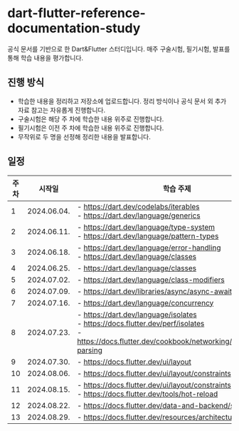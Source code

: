 # dart-flutter-reference-documentation-study
공식 문서를 기반으로 한 Dart&Flutter 스터디입니다. 매주 구술시험, 필기시험, 발표를 통해 학습 내용을 평가합니다.



## 진행 방식
- 학습한 내용을 정리하고 저장소에 업로드합니다. 정리 방식이나 공식 문서 외 추가 자료 참고는 자유롭게 진행합니다.
- 구술시험은 해당 주 차에 학습한 내용 위주로 진행합니다.
- 필기시험은 이전 주 차에 학습한 내용 위주로 진행합니다.
- 무작위로 두 명을 선정해 정리한 내용을 발표합니다.



## 일정
| 주 차 | 시작일 | 학습 주제 | 구술시험 및 발표일 | 복습용 필기시험일 |
| --- | --- | --- | --- | --- |
| 1 | 2024.06.04. | - https://dart.dev/codelabs/iterables </br> - https://dart.dev/language/generics | 2024.06.11. | 2024.06.18. |
| 2 | 2024.06.11. | - https://dart.dev/language/type-system </br> - https://dart.dev/language/pattern-types | 2024.06.18. | 2024.06.25. |
| 3 | 2024.06.18. | - https://dart.dev/language/error-handling </br> - https://dart.dev/language/classes | 2024.06.25. | 2024.07.02. |
| 4 | 2024.06.25. | - https://dart.dev/language/classes | 2024.07.02. | 2024.07.09. |
| 5 | 2024.07.02. | - https://dart.dev/language/class-modifiers | 2024.07.09. | 2024.07.16. |
| 6 | 2024.07.09. | - https://dart.dev/libraries/async/async-await | 2024.07.16. | 2024.07.23. |
| 7 | 2024.07.16. | - https://dart.dev/language/concurrency | 2024.07.23. | 2024.07.30. |
| 8 | 2024.07.23. | - https://dart.dev/language/isolates </br> - https://docs.flutter.dev/perf/isolates </br> - https://docs.flutter.dev/cookbook/networking/background-parsing | 2024.07.30. | 2024.08.06. |
| 9 | 2024.07.30. | - https://docs.flutter.dev/ui/layout | 2024.08.06. | 2024.08.15. |
| 10 | 2024.08.06. | - https://docs.flutter.dev/ui/layout/constraints | 2024.08.15. | 2024.08.22. |
| 11 | 2024.08.15. | - https://docs.flutter.dev/ui/layout/constraints </br> - https://docs.flutter.dev/tools/hot-reload | 2024.08.22. | 2024.08.29. |
| 12 | 2024.08.22. | - https://docs.flutter.dev/data-and-backend/state-mgmt | 2024.08.29. | 2024.09.05. |
| 13 | 2024.08.29. | - https://docs.flutter.dev/resources/architectural-overview | 2024.09.05. | 2024.09.12. |
